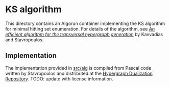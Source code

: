# KS algorithm
This directory contains an Algorun container implementing the KS algorithm for minimal hitting set enumeration.
For details of the algorithm, see [_An efficient algorithm for the transversal hypergraph generation_](//doi.org/10.7155/jgaa.00107) by Kavvadias and Stavropoulos.

## Implementation
The implementation provided in [src/alg](src/alg) is compiled from Pascal code written by Stavropoulos and distributed at the [Hypergraph Dualization Repository](//research.nii.ac.jp/~uno/dualization.html).
TODO: update with license information.
